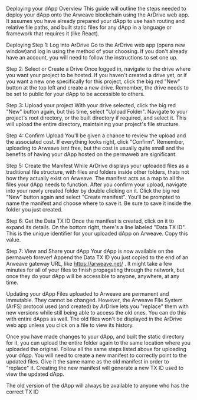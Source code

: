 Deploying your dApp
Overview
This guide will outline the steps needed to deploy your dApp onto the Arweave blockchain using the ArDrive web app. It assumes you have already prepared your dApp to use hash routing and relative file paths, and built static files for any dApp in a language or framework that requires it (like React).

Deploying
Step 1: Log into ArDrive
Go to the ArDrive web app (opens new window)and log in using the method of your choosing. If you don't already have an account, you will need to follow the instructions to set one up.

Step 2: Select or Create a Drive
Once logged in, navigate to the drive where you want your project to be hosted. If you haven't created a drive yet, or if you want a new one specifically for this project, click the big red "New" button at the top left and create a new drive. Remember, the drive needs to be set to public for your dApp to be accessible to others.

Step 3: Upload your project
With your drive selected, click the big red "New" button again, but this time, select "Upload Folder". Navigate to your project's root directory, or the built directory if required, and select it. This will upload the entire directory, maintaining your project's file structure.

Step 4: Confirm Upload
You'll be given a chance to review the upload and the associated cost. If everything looks right, click "Confirm". Remember, uploading to Arweave isnt free, but the cost is usually quite small and the benefits of having your dApp hosted on the permaweb are significant.

Step 5: Create the Manifest
While ArDrive displays your uploaded files as a traditional file structure, with files and folders inside other folders, thats not how they actually exist on Arweave. The manifest acts as a map to all the files your dApp needs to function. After you confirm your upload, navigate into your newly created folder by double clicking on it. Click the big red "New" button again and select "Create manifest". You'll be prompted to name the manifest and choose where to save it. Be sure to save it inside the folder you just created.

Step 6: Get the Data TX ID
Once the manifest is created, click on it to expand its details. On the bottom right, there's a line labeled "Data TX ID". This is the unique identifier for your uploaded dApp on Arweave. Copy this value.

Step 7: View and Share your dApp
Your dApp is now available on the permaweb forever! Append the Data TX ID you just copied to the end of an Arweave gateway URL, like https://arweave.net/ . It might take a few minutes for all of your files to finish propagating through the network, but once they do your dApp will be accessible to anyone, anywhere, at any time.

Updating your dApp
Files uploaded to Arweave are permanent and immutable. They cannot be changed. However, the Arweave File System (ArFS) protocol used (and created) by ArDrive lets you "replace" them with new versions while still being able to access the old ones. You can do this with entire dApps as well. The old files won't be displayed in the ArDrive web app unless you click on a file to view its history.

Once you have made changes to your dApp, and built the static directory for it, you can upload the entire folder again to the same location where you uploaded the original. Follow all the same steps listed above for uploading your dApp. You will need to create a new manifest to correctly point to the updated files. Give it the same name as the old manifest in order to "replace" it. Creating the new manifest will generate a new TX ID used to view the updated dApp.

The old version of the dApp will always be available to anyone who has the correct TX ID